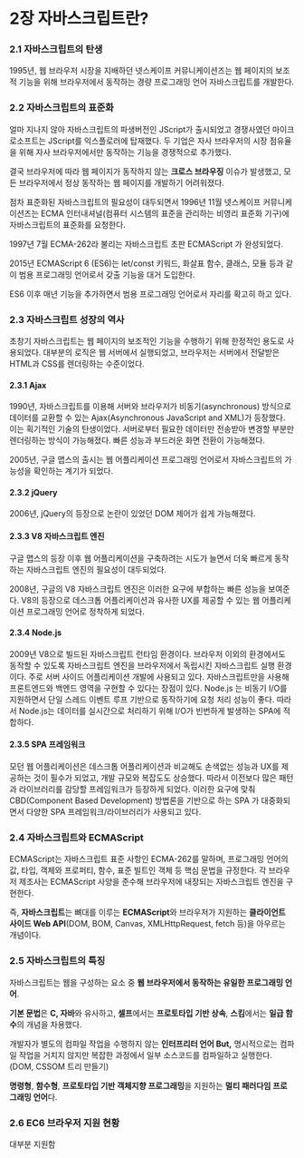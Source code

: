 # 2장 자바스크립트란?

### 2.1 자바스크립트의 탄생

1995년, 웹 브라우저 시장을 지배하던 넷스케이프 커뮤니케이션즈는 웹 페이지의 보조적 기능을 위해 브라우저에서 동작하는 경량 프로그래밍 언어 자바스크립트를 개발한다.



### 2.2 자바스크립트의 표준화

얼마 지나지 않아 자바스크립트의 파생버전인 JScript가 출시되었고 경쟁사였던 마이크로소프트는 JScript를 익스플로러에 탑재했다. 두 기업은 자사 브라우저의 시장 점유율을 위해 자사 브라우저에서만 동작하는 기능을 경쟁적으로 추가했다.

결국 브라우저에 따라 웹 페이지가 동작하지 않는 **크로스 브라우징** 이슈가 발생했고, 모든 브라우저에서 정상 동작하는 웹 페이지를 개발하기 어려워졌다.

점차 표준화된 자바스크립트의 필요성이 대두되면서 1996년 11월 넷스케이프 커뮤니케이션즈는 ECMA 인터내셔널(컴퓨터 시스템의 표준을 관리하는 비영리 표준화 기구)에 자바스크립트의 표준화를 요청한다.

1997년 7월 ECMA-262라 불리는 자바스크립트 초판 ECMAScript 가 완성되었다.

2015년 ECMAScript 6 (ES6)는 let/const 키워드, 화살표 함수, 클래스, 모듈 등과 같이 범용 프로그래밍 언어로서 갖출 기능을 대거 도입한다.

ES6 이후 매년 기능을 추가하면서 범용 프로그래밍 언어로서 자리를 확고히 하고 있다.



### 2.3 자바스크립트 성장의 역사

초창기 자바스크립트는 웹 페이지의 보조적인 기능을 수행하기 위해 한정적인 용도로 사용되었다. 대부분의 로직은 웹 서버에서 실행되었고, 브라우저는 서버에서 전달받은 HTML과 CSS를 렌더링하는 수준이었다.

#### 2.3.1 Ajax

1990년, 자바스크립트를 이용해 서버와 브라우저가 비동기(asynchronous) 방식으로 데이터를 교환할 수 있는 Ajax(Asynchronous JavaScript and XML)가 등장했다. 이는 획기적인 기술의 탄생이었다. 서버로부터 필요한 데이터만 전송받아 변경할 부분만 렌더링하는 방식이 가능해졌다. 빠른 성능과 부드러운 화면 전환이 가능해졌다.

2005년, 구글 맵스의 출시는 웹 어플리케이션 프로그래밍 언어로서 자바스크립트의 가능성을 확인하는 계기가 되었다.

#### 2.3.2 jQuery

2006년, jQuery의 등장으로 논란이 있었던 DOM 제어가 쉽게 가능해졌다.

#### 2.3.3 V8 자바스크립트 엔진

구글 맵스의 등장 이후 웹 어플리케이션을 구축하려는 시도가 늘면서 더욱 빠르게 동작하는 자바스크립트 엔진의 필요성이 대두되었다.

2008년, 구글의 V8 자바스크립트 엔진은 이러한 요구에 부합하는 빠른 성능을 보여준다. V8의 등장으로 데스크톱 어플리케이션과 유사한 UX를 제공할 수 있는 웹 어플리케이션 프로그래밍 언어로 정착하게 되었다.

#### 2.3.4 Node.js

2009년 V8으로 빌드된 자바스크립트 런타임 환경이다. 브라우저 이외의 환경에서도 동작할 수 있도록 자바스크립트 엔진을 브라우저에서 독립시킨 자바스크립트 실행 환경이다. 주로 서버 사이드 어플리케이션 개발에 사용되고 있다. 자바스크립트만을 사용해 프론트엔드와 백엔드 영역을 구현할 수 있다는 장점이 있다. Node.js 는 비동기 I/O를 지원하면서 단일 스레드 이벤트 루프 기반으로 동작하기에 요청 처리 성능이 좋다. 따라서 Node.js는 데이터를 실시간으로 처리하기 위해 I/O가 빈번하게 발생하는 SPA에 적합하다.

#### 2.3.5 SPA 프레임워크

모던 웹 어플리케이션은 데스크톱 어플리케이션과 비교해도 손색없는 성능과 UX를 제공하는 것이 필수가 되었고, 개발 규모와 복잡도도 상승했다. 따라서 이전보다 많은 패턴과 라이브러리를 감당할 프레임워크가 등장하게 되었다. 이러한 요구에 맞춰 CBD(Component Based Development) 방법론을 기반으로 하는 SPA 가 대중화되면서 다양한 SPA 프레임워크/라이브러리가 사용되고 있다.



### 2.4 자바스크립트와 ECMAScript

ECMAScript는 자바스크립트 표준 사항인 ECMA-262를 말하며, 프로그래밍 언어의 값, 타입, 객체와 프로퍼티, 함수, 표준 빌트인 객체 등 핵심 문법을 규정한다. 각 브라우저 제조사는 ECMAScript 사양을 준수해 브라우저에 내장되는 자바스크립트 엔진을 구현한다.

즉, **자바스크립트**는 뼈대를 이루는 **ECMAScript**와 브라우저가 지원하는 **클라이언트 사이드 Web API**(DOM, BOM, Canvas, XMLHttpRequest, fetch 등)을 아우르는 개념이다.



### 2.5 자바스크립트의 특징

자바스크립트는 웹을 구성하는 요소 중 **웹 브라우저에서 동작하는 유일한 프로그래밍 언어**.

**기본 문법**은 **C, 자바**와 유사하고, **셀프**에서는 **프로토타입 기반 상속**, **스킴**에서는 **일급 함수**의 개념을 차용했다.

개발자가 별도의 컴파일 작업을 수행하지 않는 **인터프리터 언어 But,** 명시적으로는 컴파일 작업을 거치지 않지만 복잡한 과정에서 일부 소스코드를 컴파일하고 실행한다.(DOM, CSSOM 트리 만들기)

**명령형**, **함수형**, **프로토타입 기반 객체지향 프로그래밍**을 지원하는 **멀티 패러다임 프로그래밍 언어**다.



### 2.6 EC6 브라우저 지원 현황

대부분 지원함
